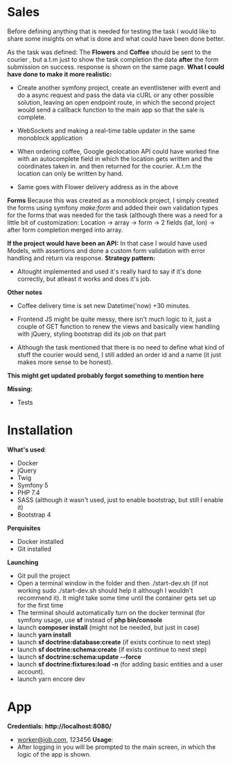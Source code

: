 # Sales
Before defining anything that is needed for testing the task I would like to share some insights on what is done and what could have been done better.

As the task was defined:
The **Flowers** and **Coffee** should be sent to the courier , but a.t.m just to show the task completion the data
**after** the form submission on success. response is shown on the same page.
**What I could have done to make it more realistic:**

 - Create another symfony project, create an eventlistener with event and do a async request and pass the data via cURL or any other possible solution, leaving an open endpoint route, in which the second project would send a callback function to the main app so that the sale is complete.
 
 - WebSockets and making a real-time table updater in the same monoblock application
 - When ordering coffee, Google geolocation API could have worked fine with an autocomplete field in which the location gets written and the coordinates taken in. and then returned for the courier.
A.t.m the location can only be written by hand.
 - Same goes with Flower delivery address as in the above

**Forms**
Because this was created as a monoblock project, I simply created the forms using symfony *make:form* and added their own validation types for the forms that was needed for the task (although there was a need for a little bit of customization:
Location -> array -> form -> 2 fields (lat, lon) -> after form completion merged into array.

**If the project would have been an API:**
In that case I would have used Models, with assertions and done a custom form validation with error handling and return via response.
**Strategy pattern:**

 - Altought implemented and used it's really hard to say if it's done correctly, but atleast it works and does it's job.

**Other notes**

 - Coffee delivery time is set new Datetime('now) +30 minutes.
 - Frontend JS might be quite messy, there isn't much logic to it, just a couple of GET function to renew the views and basically view handling with jQuery, styling bootstrap did its job on that part

- Although the task mentioned that there is no need to define what kind of stuff the courier would send, I still added an order id and a name (it just makes more sense to be honest).

**This might get updated probably forgot something to mention here**

**Missing:**

 - Tests

# Installation
**What's used**:

 - Docker
- jQuery
- Twig
- Symfony 5
- PHP 7.4
- SASS (although it wasn't used, just to enable bootstrap, but still I enable it)
- Bootstrap 4

**Perquisites**

 - Docker installed
 - Git installed
 
**Launching**
 - Git pull the project
 - Open a terminal window in the folder and then ./start-dev.sh (if not working sudo ./start-dev.sh should help it although I wouldn't recommend it). It might take some time until the container gets set up for the first time
 - The terminal should automatically turn on the docker terminal (for symfony usage, use **sf** instead of **php bin/console** 
 - launch **composer install** (might not be needed, but just in case)
 - launch **yarn install**
 - launch **sf doctrine:database:create** (if exists continue to next step)
 - launch **sf doctrine:schema:create** (if exists continue to next step)
 - launch **sf doctrine:schema:update --force**  
 - launch **sf doctrine:fixtures:load -n** (for adding basic entities and a user account).
 - launch yarn encore dev


 # App
 **Credentials:**
 **http://localhost:8080/**
 - worker@job.com, 123456
 **Usage**:
 - After logging in you will be prompted to the main screen, in which the logic of the app is shown.

 

